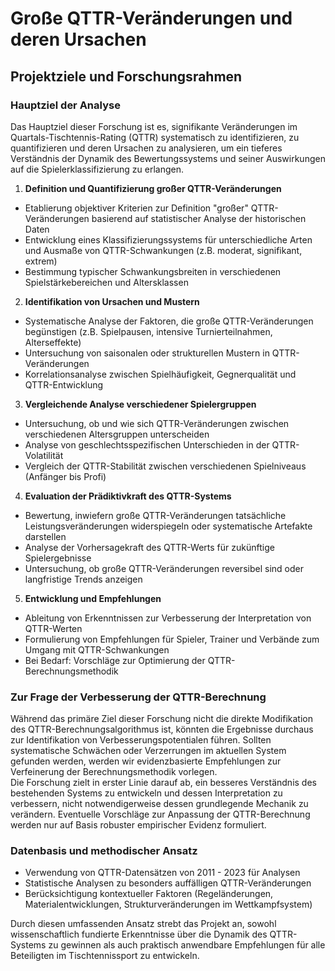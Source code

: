 # Große QTTR-Veränderungen und deren Ursachen
## Projektziele und Forschungsrahmen
### Hauptziel der Analyse

Das Hauptziel dieser Forschung ist es, signifikante Veränderungen im Quartals-Tischtennis-Rating (QTTR) systematisch zu identifizieren, zu quantifizieren und deren Ursachen zu analysieren, um ein tieferes Verständnis der Dynamik des Bewertungssystems und seiner Auswirkungen auf die Spielerklassifizierung zu erlangen.

1. **Definition und Quantifizierung großer QTTR-Veränderungen**

* Etablierung objektiver Kriterien zur Definition "großer" QTTR-Veränderungen basierend auf statistischer Analyse der historischen Daten
* Entwicklung eines Klassifizierungssystems für unterschiedliche Arten und Ausmaße von QTTR-Schwankungen (z.B. moderat, signifikant, extrem)
* Bestimmung typischer Schwankungsbreiten in verschiedenen Spielstärkebereichen und Altersklassen

2. **Identifikation von Ursachen und Mustern**

* Systematische Analyse der Faktoren, die große QTTR-Veränderungen begünstigen (z.B. Spielpausen, intensive Turnierteilnahmen, Alterseffekte)
* Untersuchung von saisonalen oder strukturellen Mustern in QTTR-Veränderungen
* Korrelationsanalyse zwischen Spielhäufigkeit, Gegnerqualität und QTTR-Entwicklung

3. **Vergleichende Analyse verschiedener Spielergruppen**

* Untersuchung, ob und wie sich QTTR-Veränderungen zwischen verschiedenen Altersgruppen unterscheiden
* Analyse von geschlechtsspezifischen Unterschieden in der QTTR-Volatilität
* Vergleich der QTTR-Stabilität zwischen verschiedenen Spielniveaus (Anfänger bis Profi)

4. **Evaluation der Prädiktivkraft des QTTR-Systems**

* Bewertung, inwiefern große QTTR-Veränderungen tatsächliche Leistungsveränderungen widerspiegeln oder systematische Artefakte darstellen
* Analyse der Vorhersagekraft des QTTR-Werts für zukünftige Spielergebnisse
* Untersuchung, ob große QTTR-Veränderungen reversibel sind oder langfristige Trends anzeigen

5. **Entwicklung und Empfehlungen**

* Ableitung von Erkenntnissen zur Verbesserung der Interpretation von QTTR-Werten
* Formulierung von Empfehlungen für Spieler, Trainer und Verbände zum Umgang mit QTTR-Schwankungen
* Bei Bedarf: Vorschläge zur Optimierung der QTTR-Berechnungsmethodik

### Zur Frage der Verbesserung der QTTR-Berechnung

Während das primäre Ziel dieser Forschung nicht die direkte Modifikation des QTTR-Berechnungsalgorithmus ist, könnten die Ergebnisse durchaus zur Identifikation von Verbesserungspotentialen führen. Sollten systematische Schwächen oder Verzerrungen im aktuellen System gefunden werden, werden wir evidenzbasierte Empfehlungen zur Verfeinerung der Berechnungsmethodik vorlegen.
<br>
Die Forschung zielt in erster Linie darauf ab, ein besseres Verständnis des bestehenden Systems zu entwickeln und dessen Interpretation zu verbessern, nicht notwendigerweise dessen grundlegende Mechanik zu verändern. Eventuelle Vorschläge zur Anpassung der QTTR-Berechnung werden nur auf Basis robuster empirischer Evidenz formuliert.

### Datenbasis und methodischer Ansatz

* Verwendung von QTTR-Datensätzen von 2011 - 2023 für Analysen
* Statistische Analysen zu besonders auffälligen QTTR-Veränderungen
* Berücksichtigung kontextueller Faktoren (Regeländerungen, Materialentwicklungen, Strukturveränderungen im Wettkampfsystem)

Durch diesen umfassenden Ansatz strebt das Projekt an, sowohl wissenschaftlich fundierte Erkenntnisse über die Dynamik des QTTR-Systems zu gewinnen als auch praktisch anwendbare Empfehlungen für alle Beteiligten im Tischtennissport zu entwickeln.